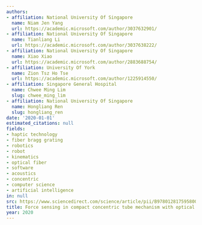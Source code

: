 ```yaml
---
authors:
- affiliation: National University Of Singapore
  name: Niam Jen Yang
  url: https://academic.microsoft.com/author/3037632901/
- affiliation: National University Of Singapore
  name: Tianliang Li
  url: https://academic.microsoft.com/author/3037638222/
- affiliation: National University Of Singapore
  name: Xiao Xiao
  url: https://academic.microsoft.com/author/2883688754/
- affiliation: University Of York
  name: Zion Tsz Ho Tse
  url: https://academic.microsoft.com/author/1225914550/
- affiliation: Singapore General Hospital
  name: Chwee Ming Lim
  slug: chwee_ming_lim
- affiliation: National University Of Singapore
  name: Hongliang Ren
  slug: hongliang_ren
date: '2020-01-01'
estimated_citations: null
fields:
- haptic technology
- fiber bragg grating
- robotics
- robot
- kinematics
- optical fiber
- software
- acoustics
- concentric
- computer science
- artificial intelligence
in: null
src: https://www.sciencedirect.com/science/article/pii/B9780128175958000158
title: Force sensing in compact concentric tube mechanism with optical fibers
year: 2020
---
```

